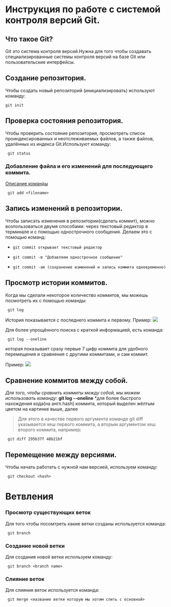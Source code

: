 # **Инструкция по работе с системой контроля версий Git.**

## Что такое Git?

Git это система контроля версий.Нужна для того чтобы создавать специализированные системы контроля версий на базе Git или пользовательские интерфейсы.

## Создание репозитория.

Чтобы создать новый репозиторий (инициализировать) используют команду:

    git init

## Проверка состояния репозитория.

Чтобы проверить состояние репозитория, просмотреть список проиндексированных и неотслеживаемых файлов, а также файлов, удалённых из индекса Git.Используют команду:

     git status

### Добавление файла и его изменений для последующего коммита.

[Описание команды](https://git-scm.com/book/ru/v2/%D0%9F%D1%80%D0%B8%D0%BB%D0%BE%D0%B6%D0%B5%D0%BD%D0%B8%D0%B5-C%3A-%D0%9A%D0%BE%D0%BC%D0%B0%D0%BD%D0%B4%D1%8B-Git-%D0%9E%D1%81%D0%BD%D0%BE%D0%B2%D0%BD%D1%8B%D0%B5-%D0%BA%D0%BE%D0%BC%D0%B0%D0%BD%D0%B4%D1%8B)

     git add <filename>

## Запись изменений в репозитории.

Чтобы записать изменения в репозитории(сделать коммит), можно возпользоваться двумя способами: через текстовый редактор в терминале и с помощью однострочного сообщения. Делаем это с помощью команд:

+     git commit открывает текстовый редактор
+     git commit -m "Добавляем однострочное сообщение"
+     git commit -am (сохранение изминений и запись коммита одновременно)

## Просмотр истории коммитов.
Когда мы сделали некоторое количество коммитов, мы можешь посмотреть их с помощью команды:

     git log
История показывается с последнего коммита к первому. Пример:
![](gitlog.png)

Для более упрощённого поиска с краткой информацией, есть команда:

     git log --oneline
 которая показывает сразу первые 7 цифр коммита для удобного перемещения и сравнения с другими коммитами, и сам коммит.
 
 Пример:
![](gitlog--oneline.png)

## Сравнение коммитов между собой.
*Для того, чтобы сравнить коммиты между собой, мы можем использовать команду*: **git log --oneline** *для более быстрого нахождения кода(на англ.hash) коммита, который выделен жёлтым цветом на картинке выше, далее
>Для этого в качестве первого аргумента команде git diff указывается хеш первого коммита, а вторым аргументом хеш второго коммита, например:

     git diff 295b37f 48b21bf
## Перемещение между версиями.
Чтобы начать работать с нужной нам версией, используем команду:

     git checkout <hash>
     
# Ветвления

### Просмотр существующих веток

Для того чтобы посомтреть какие ветки созданы используется команда:

     git branch
     
### Создание новой ветки

Для создания новой ветки используем команду:

     git branch <branch name>

### Слияние веток 

Для слияния веток используется команда:

     git merge <название ветки которую мы хотим слить с основной>
     